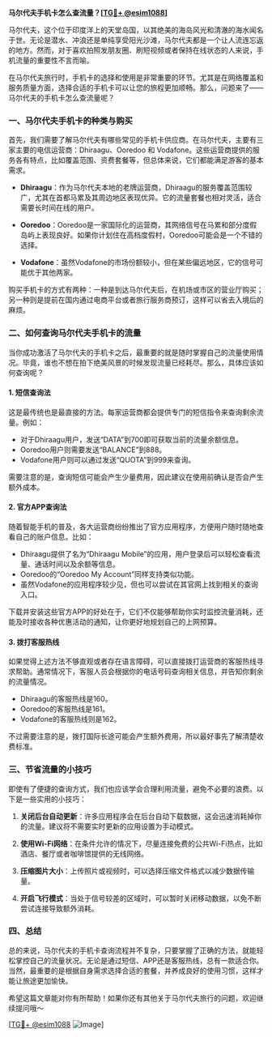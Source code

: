 **马尔代夫手机卡怎么查流量？[[TG💪+ @esim1088](https://t.me/s/esim1088)]**

马尔代夫，这个位于印度洋上的天堂岛国，以其绝美的海岛风光和清澈的海水闻名于世。无论是潜水、冲浪还是单纯享受阳光沙滩，马尔代夫都是一个让人流连忘返的地方。然而，对于喜欢拍照发朋友圈、刷短视频或者保持在线状态的人来说，手机流量的重要性不言而喻。

在马尔代夫旅行时，手机卡的选择和使用是非常重要的环节。尤其是在网络覆盖和服务质量方面，选择合适的手机卡可以让您的旅程更加顺畅。那么，问题来了——马尔代夫的手机卡怎么查流量呢？

### 一、马尔代夫手机卡的种类与购买

首先，我们需要了解马尔代夫有哪些常见的手机卡供应商。在马尔代夫，主要有三家主要的电信运营商：Dhiraagu、Ooredoo 和 Vodafone。这些运营商提供的服务各有特点，比如覆盖范围、资费套餐等，但总体来说，它们都能满足游客的基本需求。

- **Dhiraagu**：作为马尔代夫本地的老牌运营商，Dhiraagu的服务覆盖范围较广，尤其在首都马累及其周边地区表现优异。它的流量套餐也相对灵活，适合需要长时间在线的用户。
  
- **Ooredoo**：Ooredoo是一家国际化的运营商，其网络信号在马累和部分度假岛屿上表现良好。如果你计划住在高档度假村，Ooredoo可能会是一个不错的选择。

- **Vodafone**：虽然Vodafone的市场份额较小，但在某些偏远地区，它的信号可能优于其他两家。

购买手机卡的方式有两种：一种是到达马尔代夫后，在机场或市区的营业厅购买；另一种则是提前在国内通过电商平台或者旅行服务商预订，这样可以省去入境后的麻烦。

### 二、如何查询马尔代夫手机卡的流量

当你成功激活了马尔代夫的手机卡之后，最重要的就是随时掌握自己的流量使用情况。毕竟，谁也不想在拍下绝美风景的时候发现流量已经耗尽。那么，具体应该如何查询呢？

#### 1. 短信查询法

这是最传统也是最直接的方法。每家运营商都会提供专门的短信指令来查询剩余流量。例如：

- 对于Dhiraagu用户，发送“DATA”到700即可获取当前的流量余额信息。
- Ooredoo用户则需要发送“BALANCE”到888。
- Vodafone用户则可以通过发送“QUOTA”到999来查询。

需要注意的是，查询短信可能会产生少量费用，因此建议在使用前确认是否会产生额外成本。

#### 2. 官方APP查询法

随着智能手机的普及，各大运营商纷纷推出了官方应用程序，方便用户随时随地查看自己的账户信息。比如：

- Dhiraagu提供了名为“Dhiraagu Mobile”的应用，用户登录后可以轻松查看流量、通话时间以及余额等信息。
- Ooredoo的“Ooredoo My Account”同样支持类似功能。
- 虽然Vodafone的应用程序较少见，但也可以尝试在其官网上找到相关的查询入口。

下载并安装这些官方APP的好处在于，它们不仅能够帮助你实时监控流量消耗，还能及时接收各种优惠活动的通知，让你更好地规划自己的上网预算。

#### 3. 拨打客服热线

如果觉得上述方法不够直观或者存在语言障碍，可以直接拨打运营商的客服热线寻求帮助。通常情况下，客服人员会根据你的电话号码查询相关信息，并告知你剩余的流量情况。

- Dhiraagu的客服热线是160。
- Ooredoo的客服热线是161。
- Vodafone的客服热线则是162。

不过需要注意的是，拨打国际长途可能会产生额外费用，所以最好事先了解清楚收费标准。

### 三、节省流量的小技巧

即使有了便捷的查询方式，我们也应该学会合理利用流量，避免不必要的浪费。以下是一些实用的小技巧：

1. **关闭后台自动更新**：许多应用程序会在后台自动下载数据，这会迅速消耗掉你的流量。建议将不需要实时更新的应用设置为手动模式。
   
2. **使用Wi-Fi网络**：在条件允许的情况下，尽量连接免费的公共Wi-Fi热点，比如酒店、餐厅或者咖啡馆提供的无线网络。

3. **压缩图片大小**：上传照片或视频时，可以选择压缩文件格式以减少数据传输量。

4. **开启飞行模式**：当处于信号较差的区域时，可以暂时关闭移动数据，以免不断尝试连接导致额外消耗。

### 四、总结

总的来说，马尔代夫的手机卡查询流程并不复杂，只要掌握了正确的方法，就能轻松掌控自己的流量状况。无论是通过短信、APP还是客服热线，总有一款适合你。当然，最重要的是根据自身需求选择合适的套餐，并养成良好的使用习惯，这样才能让旅途更加愉快。

希望这篇文章能对你有所帮助！如果你还有其他关于马尔代夫旅行的问题，欢迎继续提问哦～ 

[[TG💪+ @esim1088](https://t.me/s/esim1088) ![Image](https://i.postimg.cc/4NQfJmqS/Snipaste-2025-05-13-00-14-12.png)]